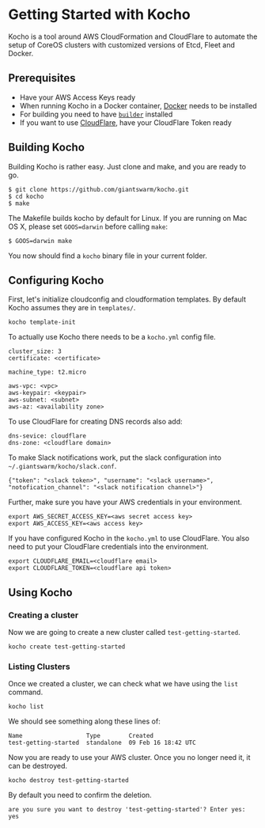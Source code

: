 # Getting Started with Kocho

Kocho is a tool around AWS CloudFormation and CloudFlare to automate the setup
of CoreOS clusters with customized versions of Etcd, Fleet and Docker.

## Prerequisites

 * Have your AWS Access Keys ready
 * When running Kocho in a Docker container, [Docker](https://docs.docker.com/engine/installation/) needs to be installed
 * For building you need to have [`builder`](https://github.com/giantswarm/builder) installed
 * If you want to use [CloudFlare](https://www.cloudflare.com), have your CloudFlare Token ready

## Building Kocho

Building Kocho is rather easy. Just clone and make, and you are ready to go.

```
$ git clone https://github.com/giantswarm/kocho.git
$ cd kocho
$ make
```

The Makefile builds kocho by default for Linux. If you are running on Mac OS X,
please set `GOOS=darwin` before calling `make`:

```
$ GOOS=darwin make
```

You now should find a `kocho` binary file in your current folder.

## Configuring Kocho

First, let's initialize cloudconfig and cloudformation templates. By default
Kocho assumes they are in `templates/`.

```
kocho template-init
```

To actually use Kocho there needs to be a `kocho.yml` config file.

```
cluster_size: 3
certificate: <certificate>

machine_type: t2.micro

aws-vpc: <vpc>
aws-keypair: <keypair>
aws-subnet: <subnet>
aws-az: <availability zone>
```

To use CloudFlare for creating DNS records also add:

```
dns-sevice: cloudflare
dns-zone: <cloudflare domain>
```

To make Slack notifications work, put the slack configuration into `~/.giantswarm/kocho/slack.conf`.
```
{"token": "<slack token>", "username": "<slack username>", "notofication_channel": "<slack notification channel>"}
```

Further, make sure you have your AWS credentials in your environment.

```
export AWS_SECRET_ACCESS_KEY=<aws secret access key>
export AWS_ACCESS_KEY=<aws access key>
```

If you have configured Kocho in the `kocho.yml` to use CloudFlare. You also need to put your CloudFlare credentials into the environment.

```
export CLOUDFLARE_EMAIL=<cloudflare email>
export CLOUDFLARE_TOKEN=<cloudflare api token>
```

## Using Kocho

### Creating a cluster

Now we are going to create a new cluster called `test-getting-started`.

```
kocho create test-getting-started
```

### Listing Clusters

Once we created a cluster, we can check what we have using the `list` command.

```
kocho list
```

We should see something along these lines of:

```
Name                  Type        Created
test-getting-started  standalone  09 Feb 16 18:42 UTC
```

Now you are ready to use your AWS cluster. Once you no longer need it, it can be destroyed.

```
kocho destroy test-getting-started
```

By default you need to confirm the deletion.

```
are you sure you want to destroy 'test-getting-started'? Enter yes: yes
```
